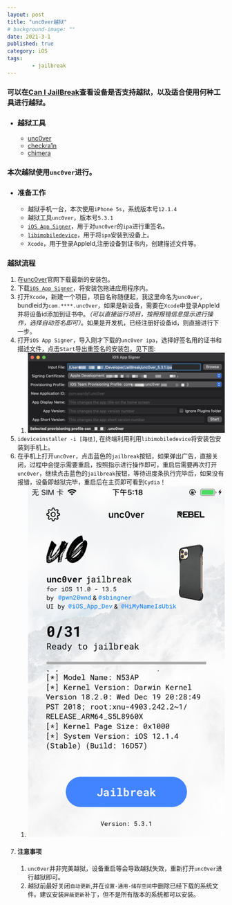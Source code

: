 ```yaml
---
layout: post
title: "unc0ver越狱"
# background-image: ""
date: 2021-3-1
published: true
category: iOS
tags:
        - jailbreak
---
```


### 可以在[Can I JailBreak](http://canijailbreak.com)查看设备是否支持越狱，以及适合使用何种工具进行越狱。

- ### 越狱工具
  - [unc0ver](https://unc0ver.dev)
  - [checkra1n](https://checkra.in)
  - [chimera](https://chimera.coolstar.org)
  
### 本次越狱使用`unc0ver`进行。

- ### 准备工作
  -  越狱手机一台，本次使用`iPhone 5s`，系统版本号`12.1.4`
  -  越狱工具`unc0ver`，版本号`5.3.1`
  -  [`iOS App Signer`](https://github.com/DanTheMan827/ios-app-signer)，用于对`unc0ver`的`ipa`进行重签名。
  -  [`libimobiledevice`](https://github.com/libimobiledevice/libimobiledevice)，用于将`ipa`安装到设备上。
  -  `Xcode`，用于登录AppleId,注册设备到证书内，创建描述文件等。

### 越狱流程

1. 在[unc0ver](https://unc0ver.dev)官网下载最新的安装包。
2. 下载[`iOS App Signer`](https://github.com/DanTheMan827/ios-app-signer)，将安装包拖进应用程序内。
3. 打开`Xcode`，新建一个项目，项目名称随便起，我这里命名为`unc0ver`，bundleid为`com.****.unc0ver`，如果是新设备，需要在`Xcode`中登录AppleId并将设备id添加到证书中。*（可以直接运行项目，按照报错信息提示进行操作，选择自动签名即可）*。如果是开发机，已经注册好设备id，则直接进行下一步。
4. 打开`iOS App Signer`，导入刚才下载的`unc0ver ipa`，选择好签名用的证书和描述文件，点击`Start`导出重签名的安装包，见下图:
   1. ![iOS App Signer](https://raw.githubusercontent.com/wandyf/wandyf.github.io/master/assets/img/appsigner.jpg "iOS App Signer")
5. `ideviceinstaller -i [路径]`, 在终端利用利用`libimobiledevice`将安装包安装到手机上。
6. 在手机上打开`unc0ver`，点击蓝色的`jailbreak`按钮，如果弹出广告，直接关闭，过程中会提示需要重启，按照指示进行操作即可，重启后需要再次打开`unc0ver`，继续点击蓝色的`jailbreak`按钮，等待进度条执行完毕后，如果没有报错，设备即越狱完毕，重启后在主页即可看到`Cydia`！
   1. ![unc0ver.PNG](https://raw.githubusercontent.com/wandyf/wandyf.github.io/master/assets/img/unc0ver.PNG "unc0ver")
7. #### 注意事项
   1. `unc0ver`并非完美越狱，设备重启等会导致越狱失效，重新打开`unc0ver`进行越狱即可。
   2. 越狱前最好关闭`自动更新`,并在`设置-通用-储存空间`中删除已经下载的系统文件。建议安装`屏蔽更新`补丁，但不是所有版本的系统都可以安装。